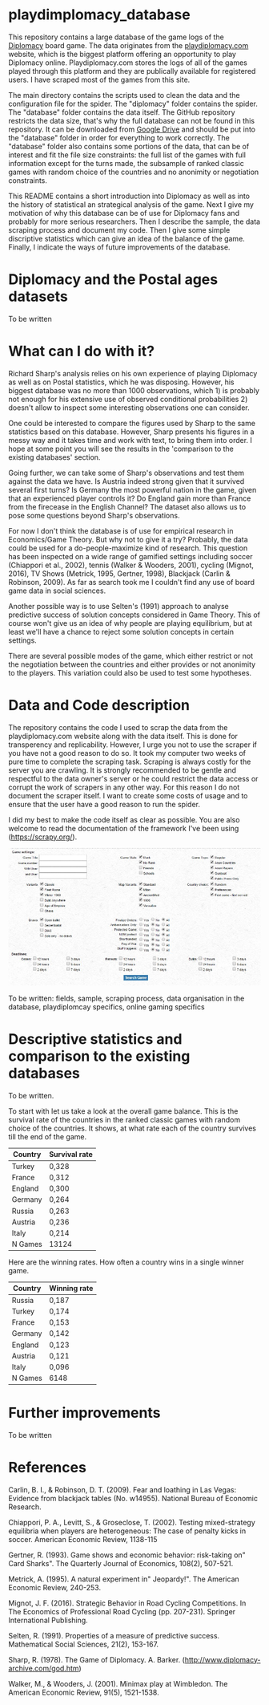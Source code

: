 # playdimplomacy_database

This repository contains a large database of the game logs of the [Diplomacy](https://en.wikipedia.org/wiki/Diplomacy_(game)) board game. The data originates from the [playdiplomacy.com](http://playdiplomacy.com) website, which is the biggest platform offering an opportunity to play Diplomacy online. Playdiplomacy.com stores the logs of all of the games played through this platform and they are publically available for registered users. I have scraped most of the games from this site.

The main directory contains the scripts used to clean the data and the configuration file for the spider. The "diplomacy"  folder contains the spider. The "database" folder contains the data itself. The GitHub repository restricts the data size, that's why the full database can not be found in this repository. It can be downloaded from [Google Drive](https://drive.google.com/open?id=0BwwtOX84gTgFdGtQSk5oQmVsbWM) and should be put into the "database" folder in order for everything to work correctly. The "database" folder also contains some portions of the data, that can be of interest and fit the file size constraints: the full list of the games with full information except for the turns made, the subsample of ranked classic games with random choice of the countries and no anonimity or negotiation constraints.

This README contains a short introduction into Diplomacy as well as into the history of statistical an strategical analysis of the game. Next I give my motivation of why this database can be of use for Diplomacy fans and probably for more serious researchers. Then I describe the sample, the data scraping process and document my code. Then I give some simple discriptive statistics which can give an idea of the balance of the game. Finally, I indicate the ways of future improvements of the database.

# Diplomacy and the Postal ages datasets
To be written

# What can I do with it?
Richard Sharp's analysis relies on his own experience of playing Diplomacy as well as on Postal statistics, which he was disposing. However, his biggest database was no more than 1000 observations, which 1) is probably not enough for his extensive use of observed conditional probabilities 2) doesn't allow to inspect some interesting observations one can consider. 

One could be interested to compare the figures used by Sharp to the same statistics based on this database. However, Sharp presents his figures in a messy way and it takes time and work with text, to bring them into order. I hope at some point you will see the results in the 'comparison to the existing databases' section.

Going further, we can take some of Sharp's observations and test them against the data we have. Is Austria indeed strong given that it survived several first turns? Is Germany the most powerful nation in the game, given that an experienced player controls it? Do England gain more than France from the firecease in the English Channel? The dataset also allows us to pose some questions beyond Sharp's observations.

For now I don't think the database is of use for empirical research in Economics/Game Theory. But why not to give it a try? Probably, the data could be used for a do-people-maximize kind of research. This question has been inspected on a wide range of gamified settings including soccer (Chiappori et al., 2002), tennis (Walker & Wooders, 2001), cycling (Mignot, 2016), TV Shows (Metrick, 1995, Gertner, 1998), Blackjack (Carlin & Robinson, 2009). As far as search took me I couldn't find any use of board game data in social sciences.

Another possible way is to use Selten's (1991) approach to analyse predictive success of solution concepts considered in Game Theory. This of course won't give us an idea of why people are playing equilibrium, but at least we'll have a chance to reject some solution concepts in certain settings.

There are several possible modes of the game, which either restrict or not the negotiation between the countries and either provides or not anonimity to the players. This variation could also be used to test some hypotheses.

# Data and Code description

The repository contains the code I used to scrap the data from the playdiplomacy.com website along with the data itself. This is done for transperency and replicability. However, I urge you not to use the scraper if you have not a good reason to do so. It took my computer two weeks of pure time to complete the scraping task. Scraping is always costly for the server you are crawling. It is strongly recommended to be gentle and respectful to the data owner's server or he could restrict the data access or corrupt the work of scrapers in any other way. For this reason I do not document the scraper itself. I want to create some costs of usage and to ensure that the user have a good reason to run the spider.

I did my best to make the code itself as clear as possible. You are also welcome to read the documentation of the framework I've been using (https://scrapy.org/).

![alt tag](https://github.com/go95/playdimplomacy_database/blob/master/sample.jpg)

To be written: fields, sample, scraping process, data organisation in the database, playdiplomcay specifics, online gaming specifics

# Descriptive statistics and comparison to the existing databases

To be written.

To start with let us take a look at the overall game balance. This is the survival rate of the countries in the ranked classic games with random choice of the countries. It shows, at what rate each of the country survives till the end of the game.

| Country | Survival rate |
| ------- | ------------- | 
| Turkey  |	0,328         |
| France  |	0,312         |
| England |	0,300         |
| Germany |	0,264         |
| Russia  |	0,263         |
| Austria |	0,236         |
| Italy   | 0,214         |
| N Games | 13124         |
Here are the winning rates. How often a country wins in a single winner game.

| Country | Winning rate  |
| ------- | ------------- | 
| Russia  |	0,187         |
| Turkey  |	0,174         |
| France  |	0,153         |
| Germany |	0,142         |
| England |	0,123         |
| Austria |	0,121         |
| Italy   |	0,096         |
| N Games | 6148          |

# Further improvements

To be written

# References

Carlin, B. I., & Robinson, D. T. (2009). Fear and loathing in Las Vegas: Evidence from blackjack tables (No. w14955). National Bureau of Economic Research.

Chiappori, P. A., Levitt, S., & Groseclose, T. (2002). Testing mixed-strategy equilibria when players are heterogeneous: The case of penalty kicks in soccer. American Economic Review, 1138-115

Gertner, R. (1993). Game shows and economic behavior: risk-taking on" Card Sharks". The Quarterly Journal of Economics, 108(2), 507-521.

Metrick, A. (1995). A natural experiment in" Jeopardy!". The American Economic Review, 240-253.

Mignot, J. F. (2016). Strategic Behavior in Road Cycling Competitions. In The Economics of Professional Road Cycling (pp. 207-231). Springer International Publishing.

Selten, R. (1991). Properties of a measure of predictive success. Mathematical Social Sciences, 21(2), 153-167.

Sharp, R. (1978). The Game of Diplomacy. A. Barker. (http://www.diplomacy-archive.com/god.htm)

Walker, M., & Wooders, J. (2001). Minimax play at Wimbledon. The American Economic Review, 91(5), 1521-1538.
